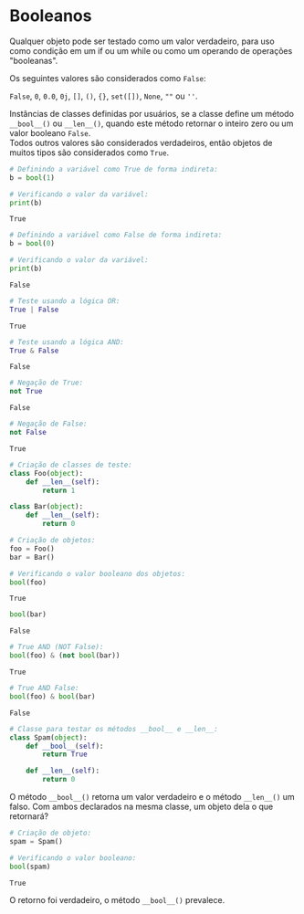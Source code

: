 # Booleanos

Qualquer objeto pode ser testado como um valor verdadeiro, para uso como
condição em um if ou um while ou como um operando de operações "booleanas".  
   
Os seguintes valores são considerados como `False`:

`False`, `0`, `0.0`, `0j`, `[]`, `()`, `{}`, `set([])`, `None`, `""` ou
`''`.  
  
Instâncias de classes definidas por usuários, se a classe define um método
`__bool__()` ou `__len__()`, quando este método retornar o inteiro zero ou
um valor booleano `False`.  
Todos outros valores são considerados verdadeiros, então objetos de muitos
tipos são considerados como `True`.

```python
# Definindo a variável como True de forma indireta:
b = bool(1)

# Verificando o valor da variável:
print(b)
```

```
True
```

```python
# Definindo a variável como False de forma indireta:
b = bool(0)

# Verificando o valor da variável:
print(b)
```

```
False
```

```python
# Teste usando a lógica OR:
True | False
```

```
True
```

```python
# Teste usando a lógica AND:
True & False
```

```
False
```

```python
# Negação de True:
not True
```

```
False
```

```python
# Negação de False:
not False
```

```
True
```

```python
# Criação de classes de teste:
class Foo(object):
    def __len__(self):
        return 1

class Bar(object):
    def __len__(self):
        return 0
```

```python
# Criação de objetos:
foo = Foo()
bar = Bar()

# Verificando o valor booleano dos objetos:
bool(foo)
```

```
True
```

```python
bool(bar)
```

```
False
```

```python
# True AND (NOT False):
bool(foo) & (not bool(bar))
```

```
True
```

```python
# True AND False:
bool(foo) & bool(bar)
```

```
False
```

```python
# Classe para testar os métodos __bool__ e __len__:
class Spam(object):
    def __bool__(self):
        return True

    def __len__(self):
        return 0
```

O método `__bool__()` retorna um valor verdadeiro e o método `__len__()`
um falso. Com ambos declarados na mesma classe, um objeto dela o que
retornará?

```python
# Criação de objeto:
spam = Spam()

# Verificando o valor booleano:
bool(spam)
```

```
True
```

O retorno foi verdadeiro, o método `__bool__()` prevalece.
